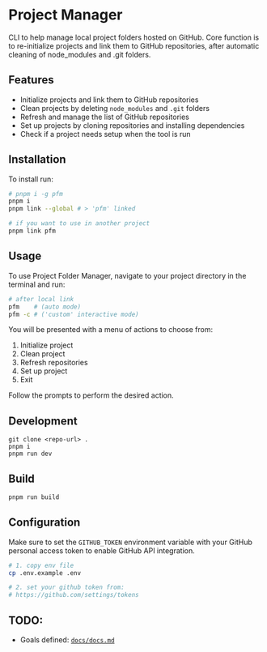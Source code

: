 # Project Manager

CLI to help manage local project folders hosted on GitHub. Core function is to re-initialize projects and link them to GitHub repositories, after automatic cleaning of node_modules and .git folders.

## Features

- Initialize projects and link them to GitHub repositories
- Clean projects by deleting `node_modules` and `.git` folders
- Refresh and manage the list of GitHub repositories
- Set up projects by cloning repositories and installing dependencies
- Check if a project needs setup when the tool is run

## Installation

To install run:

```sh
# pnpm i -g pfm
pnpm i
pnpm link --global # > 'pfm' linked

# if you want to use in another project
pnpm link pfm
```

## Usage

To use Project Folder Manager, navigate to your project directory in the terminal and run:

```sh
# after local link
pfm    # (auto mode)
pfm -c # ('custom' interactive mode)
```

You will be presented with a menu of actions to choose from:

1. Initialize project
2. Clean project
3. Refresh repositories
4. Set up project
5. Exit

Follow the prompts to perform the desired action.

## Development
```
git clone <repo-url> .
pnpm i
pnpm run dev
```

## Build
```sh
pnpm run build
```

## Configuration

Make sure to set the `GITHUB_TOKEN` environment variable with your GitHub personal access token to enable GitHub API integration.

```sh
# 1. copy env file
cp .env.example .env

# 2. set your github token from:
# https://github.com/settings/tokens
```

## TODO: 
- Goals defined: [`docs/docs.md`](./docs/docs.md)

